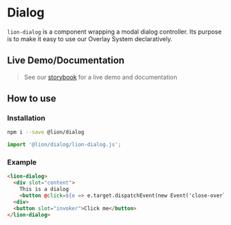 # Dialog

`lion-dialog` is a component wrapping a modal dialog controller.
Its purpose is to make it easy to use our Overlay System declaratively.

## Live Demo/Documentation

> See our [storybook](http://lion-web-components.netlify.com/?path=/docs/overlays-specific-wc-dialog) for a live demo and documentation

## How to use

### Installation

```sh
npm i --save @lion/dialog
```

```js
import '@lion/dialog/lion-dialog.js';
```

### Example

```html
<lion-dialog>
  <div slot="content">
    This is a dialog
    <button @click=${e => e.target.dispatchEvent(new Event('close-overlay', { bubbles: true }))}>x</button>
  <div>
  <button slot="invoker">Click me</button>
</lion-dialog>
```
